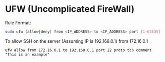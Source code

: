 # UFW (Uncomplicated FireWall)

Rule Format:

```bash
sudo ufw [allow|deny] from <IP_ADDRESS> to <IP_ADDRESS> port [1-65535] proto [tcp|udp|icmp] comment <ANY_COMMENT_IN_QUOTES>
```

To allow SSH on the server (Assuming IP is 192.168.0.1) from 172.16.0.1

```
ufw allow from 172.16.0.1 to 192.168.0.1 port 22 proto tcp comment "This is an example"
```
